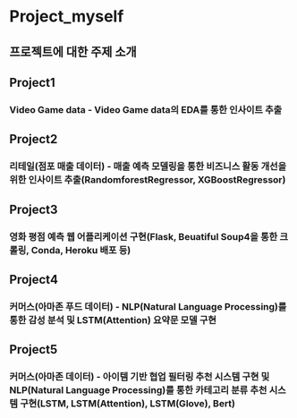 # Project_myself

## 프로젝트에 대한 주제 소개

## Project1 
### Video Game data - Video Game data의 EDA를 통한 인사이트 추출
## Project2 
### 리테일(점포 매출 데이터) - 매출 예측 모델링을 통한 비즈니스 활동 개선을 위한 인사이트 추출(RandomforestRegressor, XGBoostRegressor)
## Project3 
### 영화 평점 예측 웹 어플리케이션 구현(Flask, Beuatiful Soup4을 통한 크롤링, Conda, Heroku 배포 등)
## Project4
### 커머스(아마존 푸드 데이터) - NLP(Natural Language Processing)를 통한 감성 분석 및 LSTM(Attention) 요약문 모델 구현
## Project5 
### 커머스(아마존 데이터) - 아이템 기반 협업 필터링 추천 시스템 구현 및 NLP(Natural Language Processing)를 통한 카테고리 분류 추천 시스템 구현(LSTM, LSTM(Attention), LSTM(Glove), Bert)
